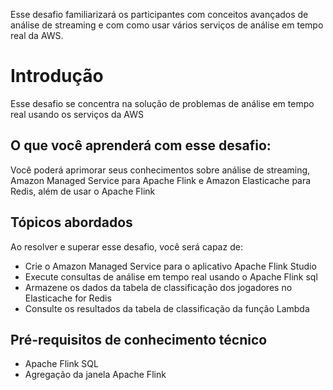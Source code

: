 Esse desafio familiarizará os participantes com conceitos avançados de análise de streaming e com como usar vários serviços de análise em tempo real da AWS.

# Introdução
Esse desafio se concentra na solução de problemas de análise em tempo real usando os serviços da AWS

## O que você aprenderá com esse desafio:
Você poderá aprimorar seus conhecimentos sobre análise de streaming, Amazon Managed Service para Apache Flink e Amazon Elasticache para Redis, além de usar o Apache Flink

## Tópicos abordados
Ao resolver e superar esse desafio, você será capaz de:
- Crie o Amazon Managed Service para o aplicativo Apache Flink Studio
- Execute consultas de análise em tempo real usando o Apache Flink sql
- Armazene os dados da tabela de classificação dos jogadores no Elasticache for Redis
- Consulte os resultados da tabela de classificação da função Lambda

## Pré-requisitos de conhecimento técnico
- Apache Flink SQL
- Agregação da janela Apache Flink


